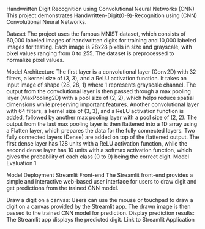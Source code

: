 Handwritten Digit Recognition using Convolutional Neural Networks (CNN)
This project demonstrates Handwritten-Digit(0-9)-Recognition using (CNN) Convolutional Neural Networks.

Dataset
The project uses the famous MNIST dataset, which consists of 60,000 labeled images of handwritten digits for training and 10,000 labeled images for testing. Each image is 28x28 pixels in size and grayscale, with pixel values ranging from 0 to 255. The dataset is preprocessed to normalize pixel values.

Model Architecture
The first layer is a convolutional layer (Conv2D) with 32 filters, a kernel size of (3, 3), and a ReLU activation function. It takes an input image of shape (28, 28, 1) where 1 represents grayscale channel.
The output from the convolutional layer is then passed through a max pooling layer (MaxPooling2D) with a pool size of (2, 2), which helps reduce spatial dimensions while preserving important features.
Another convolutional layer with 64 filters, a kernel size of (3, 3), and a ReLU activation function is added, followed by another max pooling layer with a pool size of (2, 2).
The output from the last max pooling layer is then flattened into a 1D array using a Flatten layer, which prepares the data for the fully connected layers.
Two fully connected layers (Dense) are added on top of the flattened output. The first dense layer has 128 units with a ReLU activation function, while the second dense layer has 10 units with a softmax activation function, which gives the probability of each class (0 to 9) being the correct digit.
Model Evaluation
1

Model Deployment
Streamlit Front-end
The Streamlit front-end provides a simple and interactive web-based user interface for users to draw digit and get predictions from the trained CNN model.

Draw a digit on a canvas: Users can use the mouse or touchpad to draw a digit on a canvas provided by the Streamlit app. The drawn image is then passed to the trained CNN model for prediction.
Display prediction results: The Streamlit app displays the predicted digit.
Link to Streamlit Application
